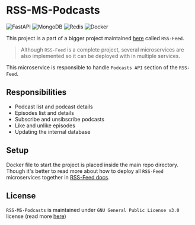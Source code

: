 # RSS-MS-Podcasts

![FastAPI](https://img.shields.io/badge/FastAPI-005571?style=for-the-badge&logo=fastapi)
![MongoDB](https://img.shields.io/badge/MongoDB-%234ea94b.svg?style=for-the-badge&logo=mongodb&logoColor=white)
![Redis](https://img.shields.io/badge/redis-%23DD0031.svg?style=for-the-badge&logo=redis&logoColor=white)
![Docker](https://img.shields.io/badge/docker-%230db7ed.svg?style=for-the-badge&logo=docker&logoColor=white)


This project is a part of a bigger project maintained [here](https://github.com/Ramin-RX7/RSS-Feed) called `RSS-Feed`.

> Although `RSS-Feed` is a complete project, several microservices are also implemented so it can be deployed with in multiple services.

This microservice is responsible to handle `Podcasts API` section of the `RSS-Feed`.



## Responsibilities

- Podcast list and podcast details
- Episodes list and details
- Subscribe and unsibscribe podcasts
- Like and unlike episodes
- Updating the internal database



## Setup

Docker file to start the project is placed inside the main repo directory. Though it's better to read more about how to deploy all `RSS-Feed` microservices together in [RSS-Feed docs](https://github.com/Ramin-RX7/RSS-Feed/tree/develop/docs/microservices/README.md).



## License

`RSS-MS-Podcasts` is maintained under `GNU General Public License v3.0` license (read more [here](/LICENSE))
